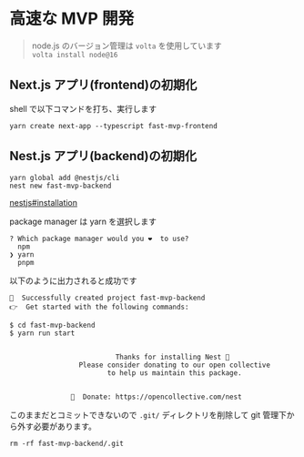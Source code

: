 # 高速な MVP 開発

> node.js のバージョン管理は `volta` を使用しています  
> `volta install node@16`

## Next.js アプリ(frontend)の初期化

shell で以下コマンドを打ち、実行します

```shell
yarn create next-app --typescript fast-mvp-frontend
```

## Nest.js アプリ(backend)の初期化

```shell
yarn global add @nestjs/cli
nest new fast-mvp-backend
```

[nestjs#installation](https://docs.nestjs.com/#installation)

package manager は yarn を選択します

```? Which package manager would you ❤️  to use?
? Which package manager would you ❤️  to use?
  npm
❯ yarn
  pnpm
```

以下のように出力されると成功です

```
🚀  Successfully created project fast-mvp-backend
👉  Get started with the following commands:

$ cd fast-mvp-backend
$ yarn run start


                          Thanks for installing Nest 🙏
                 Please consider donating to our open collective
                        to help us maintain this package.


               🍷  Donate: https://opencollective.com/nest
```

このままだとコミットできないので `.git/` ディレクトリを削除して git 管理下から外す必要があります。

```
rm -rf fast-mvp-backend/.git
```
